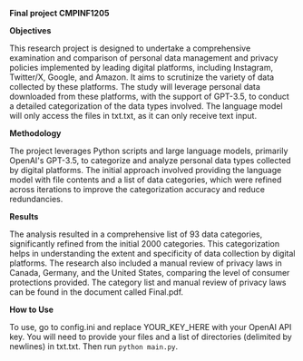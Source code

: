 **Final project CMPINF1205**

**Objectives**

This research project is designed to undertake a comprehensive examination and comparison of personal data management and privacy policies implemented by leading digital platforms, including Instagram, Twitter/X, Google, and Amazon. It aims to scrutinize the variety of data collected by these platforms. The study will leverage personal data downloaded from these platforms, with the support of GPT-3.5, to conduct a detailed categorization of the data types involved. The language model will only access the files in txt.txt, as it can only receive text input.

**Methodology**

The project leverages Python scripts and large language models, primarily OpenAI's GPT-3.5, to categorize and analyze personal data types collected by digital platforms. The initial approach involved providing the language model with file contents and a list of data categories, which were refined across iterations to improve the categorization accuracy and reduce redundancies.

**Results**

The analysis resulted in a comprehensive list of 93 data categories, significantly refined from the initial 2000 categories. This categorization helps in understanding the extent and specificity of data collection by digital platforms. The research also included a manual review of privacy laws in Canada, Germany, and the United States, comparing the level of consumer protections provided. The category list and manual review of privacy laws can be found in the document called Final.pdf.

**How to Use**

To use, go to config.ini and replace YOUR_KEY_HERE with your OpenAI API key.
You will need to provide your files and a list of directories (delimited by newlines) in txt.txt.
Then run `python main.py`.
